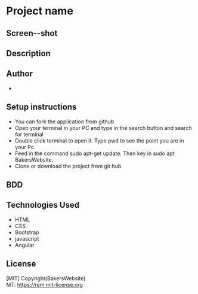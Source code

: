 # Project name


## Screen--shot


## Description




## Author
-

## Setup instructions
- You can fork the application from github
- Open your terminal in your PC and type in the search button and search for terminal
- Double click terminal to open it. Type pwd to see the point you are in your Pc.
- Feed in the command sudo apt-get update. Then key in sudo apt BakersWebsite.
- Clone or download the project from git hub 

## BDD


## Technologies Used
- HTML
- CSS
- Bootstrap
- javascript
- Angular

## License
[MIT] Copyright(BakersWebsite)<br>
MT:  https://rem.mit-license.org<br>





